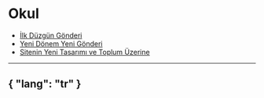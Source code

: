 # Okul

- [İlk Düzgün Gönderi](/gönderiler/2024/02/ilk-gönderi)
- [Yeni Dönem Yeni Gönderi](/gönderiler/2024/02/dönem)
- [Sitenin Yeni Tasarımı ve Toplum Üzerine](/gönderiler/2024/03/tasarım-toplum)



---
{
    "lang": "tr"
}
---

